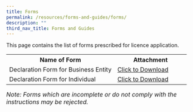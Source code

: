```yaml
---
title: Forms
permalink: /resources/forms-and-guides/forms/
description: ""
third_nav_title: Forms and Guides
---
```

This page contains the list of forms prescribed for licence application. 

<table>
<tbody><tr>
	<th width="60%"><b>Name of Form</b></th>
	<th width="40%"><b>Attachment</b></th>
</tr>
<tr>
	<td>Declaration Form for Business Entity</td>
<td><a href="/files/forms/declaration%20form%20for%20business%20entity.pdf" download>Click to Download</a></td>
</tr>
<tr>
	<td>Declaration Form for Individual</td>
<td><a href="/files/forms/declaration%20form%20for%20individual.pdf" download>Click to Download</a></td>
</tr>
</tbody>
</table>

<i><font size="3">Note: Forms which are incomplete or do not comply with the instructions may be rejected.</font></i>